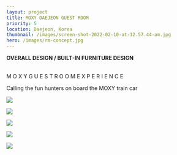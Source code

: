 ```yaml
---
layout: project
title: MOXY DAEJEON GUEST ROOM
priority: 5
location: Daejeon, Korea
thumbnail: /images/screen-shot-2022-02-10-at-12.57.44-am.jpg
hero: /images/rm-concept.jpg
---
```


**OVERALL DESIGN / BUILT-IN FURNITURE DESIGN**

\
M O X Y G U E S T R O O M E X P E R I E N C E

Calling the fun hunters on board the MOXY train car

![](/images/screen-shot-2022-02-10-at-12.57.44-am.jpg)

![](/images/screen-shot-2022-02-10-at-12.58.20-am.jpg)

![](/images/screen-shot-2022-02-10-at-1.00.37-am.jpg)

![](/images/twin-room.jpg)

![](/images/screen-shot-2022-02-10-at-12.58.05-am.jpg)
